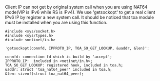 Client IP can not get by original system call when you are using NAT64 mode(VIP is IPv6 while RS is IPv4).
We use 'getsockopt' to get a real client IPv6 IP by register a new system call. It should be noticed that
toa module must be installed when you are using this function.

```
#include <sys/socket.h>
#include <sys/types.h>
#include <netinet/in.h>

'getsockopt(connfd, IPPROTO_IP, TOA_SO_GET_LOOKUP, &uaddr, &len)':

connfd: connection fd which is build by 'accept';
IPPROTO_IP:  included in <netinet/in.h>;
TOA_SO_GET_LOOKUP: registered hook, included in toa.h;
uaddr: struct 'toa_nat64_peer' included in toa.h;
&len: sizeof(struct toa_nat64_peer);
```
